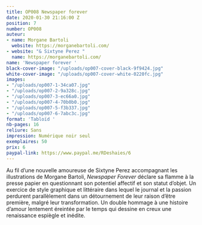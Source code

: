 ```yaml
---
title: OP008 Newspaper forever
date: 2020-01-30 21:16:00 Z
position: 7
number: OP008
auteur:
- name: Morgane Bartoli
  website: https://morganebartoli.com/
- website: "& Sixtyne Perez "
  name: https://morganebartoli.com/
name: 'Newspaper forever '
black-cover-image: "/uploads/op007-cover-black-9f9424.jpg"
white-cover-image: "/uploads/op007-cover-white-0220fc.jpg"
images:
- "/uploads/op007-1-34ca07.jpg"
- "/uploads/op007-2-9a328c.jpg"
- "/uploads/op007-3-ec66a0.jpg"
- "/uploads/op007-4-70b0b0.jpg"
- "/uploads/op007-5-f3b337.jpg"
- "/uploads/op007-6-7abc3c.jpg"
format: 'Tabloïd '
nb-pages: 16
reliure: Sans
impression: Numérique noir seul
exemplaires: 50
prix: 6
paypal-link: https://www.paypal.me/RDeshaies/6
---
```


Au fil d’une nouvelle amoureuse de Sixtyne Perez accompagnant les illustrations de Morgane Bartoli, *Newspaper Forever* déclare sa flamme à la presse papier en questionnant son potentiel affectif et son statut d’objet. Un exercice de style graphique et littéraire dans lequel le journal et la passion perdurent parallèlement dans un détournement de leur raison d’être première, malgré leur transformation. Un double hommage à une histoire d’amour lentement éreintée par le temps qui dessine en creux une renaissance espiègle et inédite.